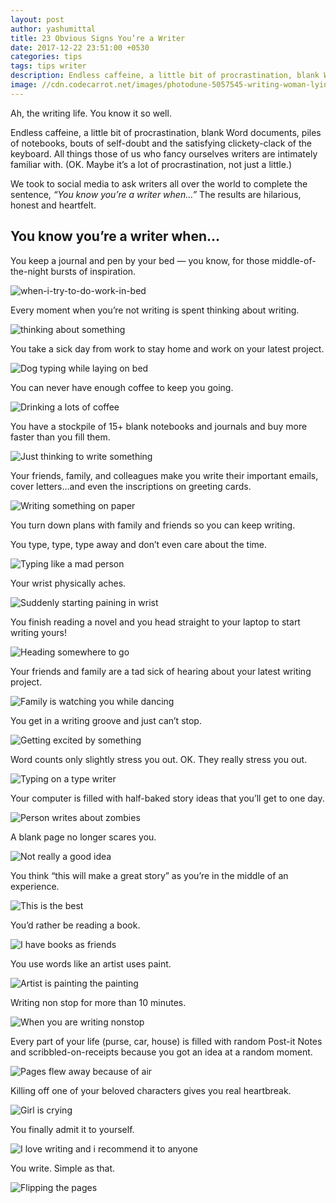 ```yaml
---
layout: post
author: yashumittal
title: 23 Obvious Signs You’re a Writer
date: 2017-12-22 23:51:00 +0530
categories: tips
tags: tips writer
description: Endless caffeine, a little bit of procrastination, blank Word documents, piles of notebooks, bouts of self-doubt.
image: //cdn.codecarrot.net/images/photodune-5057545-writing-woman-lying-in-bed-s.jpg
---
```


Ah, the writing life. You know it so well.

Endless caffeine, a little bit of procrastination, blank Word documents, piles of notebooks, bouts of self-doubt and the satisfying clickety-clack of the keyboard. All things those of us who fancy ourselves writers are intimately familiar with. (OK. Maybe it’s a lot of procrastination, not just a little.)

We took to social media to ask writers all over the world to complete the sentence, *“You know you’re a writer when…”* The results are hilarious, honest and heartfelt.

## You know you’re a writer when…

You keep a journal and pen by your bed — you know, for those middle-of-the-night bursts of inspiration.

![when-i-try-to-do-work-in-bed](//cdn.codecarrot.net/images/when-i-try-to-do-work-in-bed.gif)

Every moment when you’re not writing is spent thinking about writing.

![thinking about something](//cdn.codecarrot.net/images/thinking-about-something.gif)

You take a sick day from work to stay home and work on your latest project.

![Dog typing while laying on bed](//cdn.codecarrot.net/images/dog-typing-while-laying-on-bed.gif)

You can never have enough coffee to keep you going.

![Drinking a lots of coffee](//cdn.codecarrot.net/images/drinking-a-lots-of-coffee.gif)

You have a stockpile of 15+ blank notebooks and journals and buy more faster than you fill them.

![Just thinking to write something](//cdn.codecarrot.net/images/just-thinking-to-write-something.gif)

Your friends, family, and colleagues make you write their important emails, cover letters…and even the inscriptions on greeting cards.

![Writing something on paper](//cdn.codecarrot.net/images/writing-something-on-paper.gif)

You turn down plans with family and friends so you can keep writing.

You type, type, type away and don’t even care about the time.

![Typing like a mad person](//cdn.codecarrot.net/images/typing-like-a-mad-person.gif)

Your wrist physically aches.

![Suddenly starting paining in wrist](//cdn.codecarrot.net/images/suddenly-starting-paining-in-wrist.gif)

You finish reading a novel and you head straight to your laptop to start writing yours!

![Heading somewhere to go](//cdn.codecarrot.net/images/heading-somewhere-to-go.gif)

Your friends and family are a tad sick of hearing about your latest writing project.

![Family is watching you while dancing](//cdn.codecarrot.net/images/family-is-watching-you-while-dancing.gif)

You get in a writing groove and just can’t stop.

![Getting excited by something](//cdn.codecarrot.net/images/getting-excited-by-something.gif)

Word counts only slightly stress you out. OK. They really stress you out.

![Typing on a type writer](//cdn.codecarrot.net/images/man-typing-on-type-writer.gif)

Your computer is filled with half-baked story ideas that you’ll get to one day.

![Person writes about zombies](//cdn.codecarrot.net/images/person-writes-about-zombies.gif)

A blank page no longer scares you.

![Not really a good idea](//cdn.codecarrot.net/images/not-really-a-good-idea.gif)

You think “this will make a great story” as you’re in the middle of an experience.

![This is the best](//cdn.codecarrot.net/images/this-is-the-best.gif)

You’d rather be reading a book.

![I have books as friends](//cdn.codecarrot.net/images/i-have-books-as-friends.gif)

You use words like an artist uses paint.

![Artist is painting the painting](//cdn.codecarrot.net/images/artist-is-painting-the-painting.gif)

Writing non stop for more than 10 minutes.

![When you are writing nonstop](//cdn.codecarrot.net/images/when-you-are-writing-non-stop.gif)

Every part of your life (purse, car, house) is filled with random Post-it Notes and scribbled-on-receipts because you got an idea at a random moment.

![Pages flew away because of air](//cdn.codecarrot.net/images/pages-flew-away-because-of-air.gif)

Killing off one of your beloved characters gives you real heartbreak.

![Girl is crying](//cdn.codecarrot.net/images/girl-is-crying.gif)

You finally admit it to yourself.

![I love writing and i recommend it to anyone](//cdn.codecarrot.net/images/i-love-writing-and-i-recommend-it-to-everyone.gif)

You write. Simple as that.

![Flipping the pages](//cdn.codecarrot.net/images/flipping-the-pages.gif)
